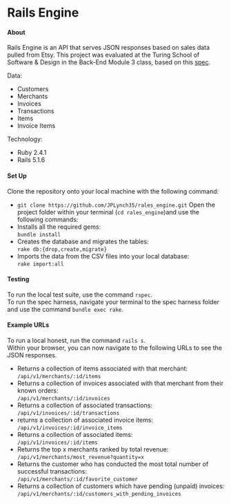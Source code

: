 # Rails Engine

#### About  
Rails Engine is an API that serves JSON responses based on sales data pulled from Etsy.  This project was evaluated at the Turing School of Software & Design in the Back-End Module 3 class, based on this [spec](http://backend.turing.io/module3/projects/rails_engine).

Data:
* Customers
* Merchants
* Invoices
* Transactions
* Items
* Invoice Items

Technology:
* Ruby 2.4.1
* Rails 5.1.6

#### Set Up
Clone the repository onto your local machine with the following command:  
* `git clone https://github.com/JPLynch35/rales_engine.git` 
Open the project folder within your terminal (`cd rales_engine`)and use the following commands:  
* Installs all the required gems:  
`bundle install` 
* Creates the database and migrates the tables:  
`rake db:{drop,create,migrate}`  
* Imports the data from the CSV files into your local database:  
`rake import:all`

#### Testing
To run the local test suite, use the command `rspec`.  
To run the spec harness, navigate your terminal to the spec harness folder and use the command `bundle exec rake`.

#### Example URLs
To run a local honest, run the command `rails s`.  
Within your browser, you can now navigate to the following URLs to see the JSON responses.  

* Returns a collection of items associated with that merchant:  
`/api/v1/merchants/:id/items`  
* Returns a collection of invoices associated with that merchant from their known orders:  
`/api/v1/merchants/:id/invoices`  
* Returns a collection of associated transactions:  
`/api/v1/invoices/:id/transactions`  
* returns a collection of associated invoice items:  
`/api/v1/invoices/:id/invoice_items`  
* Returns a collection of associated items:  
`/api/v1/invoices/:id/items`  
* Returns the top x merchants ranked by total revenue:  
`/api/v1/merchants/most_revenue?quantity=x`  
* Returns the customer who has conducted the most total number of successful transactions:  
`/api/v1/merchants/:id/favorite_customer`
* Returns a collection of customers which have pending (unpaid) invoices:  
`/api/v1/merchants/:id/customers_with_pending_invoices`  
